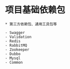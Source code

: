 # 项目基础依赖包
    
    * 第三方依赖包、通用工具包等

    - Swagger 
    - Validation
    - Redis
    - RabbitMQ
    - Zookeeper
    - Dubbo
    - Mysql
    - Common

